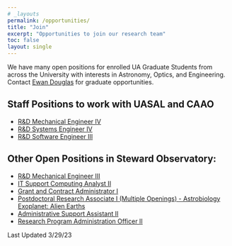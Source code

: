 ```yaml
---
# _layouts
permalink: /opportunities/
title: "Join"
excerpt: "Opportunities to join our research team"
toc: false
layout: single
---
```


We have many open positions for enrolled UA Graduate Students from across the University with interests in Astronomy, Optics, and Engineering. Contact [Ewan Douglas](https://www.as.arizona.edu/people/faculty/ewan-douglas) for graduate opportunities.

## Staff Positions to work with UASAL and CAAO

- [R&D Mechanical Engineer IV](https://arizona.csod.com/ux/ats/careersite/4/home/requisition/13952?c=arizona)
- [R&D Systems Engineer IV](https://arizona.csod.com/ux/ats/careersite/4/home/requisition/13824?c=arizona)
- [R&D Software Engineer III](https://arizona.csod.com/ux/ats/careersite/4/home/requisition/14182?c=arizona)

## Other Open Positions in Steward Observatory:


- [R&D Mechanical Engineer III](https://arizona.csod.com/ux/ats/careersite/4/home/requisition/13258?c=arizona)
- [IT Support Computing Analyst II](https://arizona.csod.com/ux/ats/careersite/4/home/requisition/13365?c=arizona)
- [Grant and Contract Administrator I](https://arizona.csod.com/ux/ats/careersite/4/home/requisition/13822?c=arizona)
- [Postdoctoral Research Associate I (Multiple Openings) - Astrobiology Exoplanet: Alien Earths](https://arizona.csod.com/ux/ats/careersite/4/home/requisition/12918?c=arizona)
- [Administrative Support Assistant II](https://arizona.csod.com/ux/ats/careersite/4/home/requisition/12427?c=arizona)
- [Research Program Administration Officer II](https://arizona.csod.com/ux/ats/careersite/4/home/requisition/14031?c=arizona)


Last Updated 3/29/23
